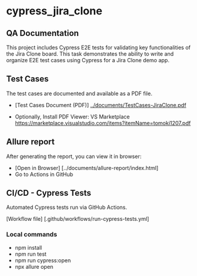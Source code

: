 # cypress_jira_clone
##  QA Documentation

This project includes Cypress E2E tests for validating key functionalities of the Jira Clone board. 
This task demonstrates the ability to write and organize E2E test cases using Cypress for a Jira Clone demo app.

## Test Cases
The test cases are documented and available as a PDF file.

- [Test Cases Document (PDF)] [../documents/TestCases-JiraClone.pdf](https://github.com/TanjaPervan/cypress_jira_clone/blob/main/documents/TestCases-JiraClone.pdf)

- Optionally, Install PDF Viewer: VS Marketplace https://marketplace.visualstudio.com/items?itemName=tomoki1207.pdf

## Allure report
After generating the report, you can view it in browser:

- [Open in Browser] [../documents/allure-report/index.html]
- Go to Actions in GitHub 

## CI/CD - Cypress Tests
Automated Cypress tests run via GitHub Actions.

[Workflow file] [.github/workflows/run-cypress-tests.yml]

### Local commands
  - npm install          
  - npm run test         
  - npm run cypress:open  
  - npx allure open
